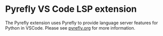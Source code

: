 # Pyrefly VS Code LSP extension

The Pyrefly extension uses Pyrefly to provide language server features for
Python in VSCode. Please see [pyrefly.org](https://pyrefly.org/) for more
information.
